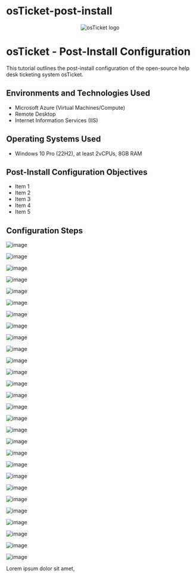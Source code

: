 # osTicket-post-install
<p align="center">
<img src="https://i.imgur.com/Clzj7Xs.png" alt="osTicket logo"/>
</p>

<h1>osTicket - Post-Install Configuration</h1>
This tutorial outlines the post-install configuration of the open-source help desk ticketing system osTicket.<br />

<h2>Environments and Technologies Used</h2>

- Microsoft Azure (Virtual Machines/Compute)
- Remote Desktop
- Internet Information Services (IIS)

<h2>Operating Systems Used </h2>

- Windows 10 Pro (22H2), at least 2vCPUs, 8GB RAM</b>

<h2>Post-Install Configuration Objectives</h2>

- Item 1
- Item 2
- Item 3
- Item 4
- Item 5

<h2>Configuration Steps</h2>

![image](https://github.com/user-attachments/assets/f0fc66e5-55c0-4cd8-8575-f0a35d32da87)

![image](https://github.com/user-attachments/assets/37a02b60-b721-4106-8e79-91a58feeacab)

![image](https://github.com/user-attachments/assets/30aa24c0-b30a-45cb-bd31-7ea966651602)

![image](https://github.com/user-attachments/assets/51dbebf5-e962-46aa-aeb6-346353e6891c)

![image](https://github.com/user-attachments/assets/7a3d1563-5135-407a-b88d-60220065a519)

![image](https://github.com/user-attachments/assets/44d4f30c-023e-490b-901d-91d90ce33f34)

![image](https://github.com/user-attachments/assets/58bba36c-2119-4767-b764-ec0de9f88061)

![image](https://github.com/user-attachments/assets/45d07e42-287d-45c8-930d-dea42ad70e5e)

![image](https://github.com/user-attachments/assets/8db13f43-7e5b-4677-a680-916630846504)

![image](https://github.com/user-attachments/assets/64d9f38a-5935-49ec-a3ec-c50d7dc4e8cc)

![image](https://github.com/user-attachments/assets/1428cc1d-bfdb-46f9-8f48-8208e27b6a4d)

![image](https://github.com/user-attachments/assets/b4202a4e-df76-44bf-9e0b-2345f53edead)

![image](https://github.com/user-attachments/assets/e60c4ffb-130e-4e5e-8cb3-7dd96fae23a5)

![image](https://github.com/user-attachments/assets/3b695f04-816b-430f-bc28-81e336e79e2a)

![image](https://github.com/user-attachments/assets/0ca87857-cb59-4514-8cfc-c0318ffb2300)

![image](https://github.com/user-attachments/assets/bee10736-4766-45cd-84f1-1e30c54472b2)

![image](https://github.com/user-attachments/assets/da34e4a6-1ea4-4500-9a0f-5c6beabaf2b6)

![image](https://github.com/user-attachments/assets/1285c049-17b4-45aa-b8da-0e6dba6f03d2)

![image](https://github.com/user-attachments/assets/219e6c56-6476-4209-9c67-032b8c14872b)

![image](https://github.com/user-attachments/assets/33697716-a23a-4311-9030-471953b38dc1)

![image](https://github.com/user-attachments/assets/f21633a6-31c9-408c-9c8f-75c8aa10d09f)

![image](https://github.com/user-attachments/assets/a0cc5550-ef7e-4040-82d2-30c83b1d18f6)

![image](https://github.com/user-attachments/assets/4ad8532e-1a96-4e74-93ac-2bd903119322)

![image](https://github.com/user-attachments/assets/def4120e-c5f4-42f6-8324-b9a65abedf67)

![image](https://github.com/user-attachments/assets/a3c0ffe0-ad37-40bc-96aa-13b59ca77616)

![image](https://github.com/user-attachments/assets/7618bf07-4d25-4f1d-8397-632aecc3bf32)

![image](https://github.com/user-attachments/assets/d10d73ae-aadc-4c7f-bbec-6a4feaaeb1fb)

![image](https://github.com/user-attachments/assets/0982aa2d-77f6-4c7e-b170-1418330bae2c)












<p>
Lorem ipsum dolor sit amet, 
</p>
<br />


